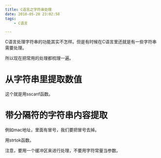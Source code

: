 ```yaml
---
title: C语言之字符串处理
date: 2018-05-28 23:02:58
tags:
	- C语言

---
```




C语言处理字符串的功能其实不怎样。但是有时候在C语言里还就是有一些字符串需要处理。

所以现在把常用的处理都梳理一遍。

# 从字符串里提取数值

这个就是用sscanf函数。

# 带分隔符的字符串内容提取

例如mac地址，里面有冒号，我们要把冒号去掉。

用strtok函数。

注意，要用一个缓冲区来进行处理，不要用字符常量当参数。


